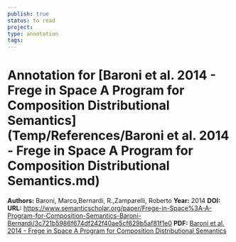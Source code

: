 ```yaml
---
publish: true
status: to read
project:
type: annotation
tags:
---
```

# Annotation for [Baroni et al. 2014 - Frege in Space A Program for Composition Distributional Semantics](Temp/References/Baroni et al. 2014 - Frege in Space A Program for Composition Distributional Semantics.md)

**Authors:** Baroni, Marco,Bernardi, R.,Zamparelli, Roberto
**Year:** 2014
**DOI:** 
**URL:** https://www.semanticscholar.org/paper/Frege-in-Space%3A-A-Program-for-Composition-Semantics-Baroni-Bernardi/3c721b5986f674df242f40ae5cf629b5af81f1e0
**PDF:** [Baroni et al. 2014 - Frege in Space A Program for Composition Distributional Semantics](Papers/PDFs/Baroni%20et%20al.%202014%20-%20Frege%20in%20Space%20A%20Program%20for%20Composition%20Distributional%20Semantics.pdf)
